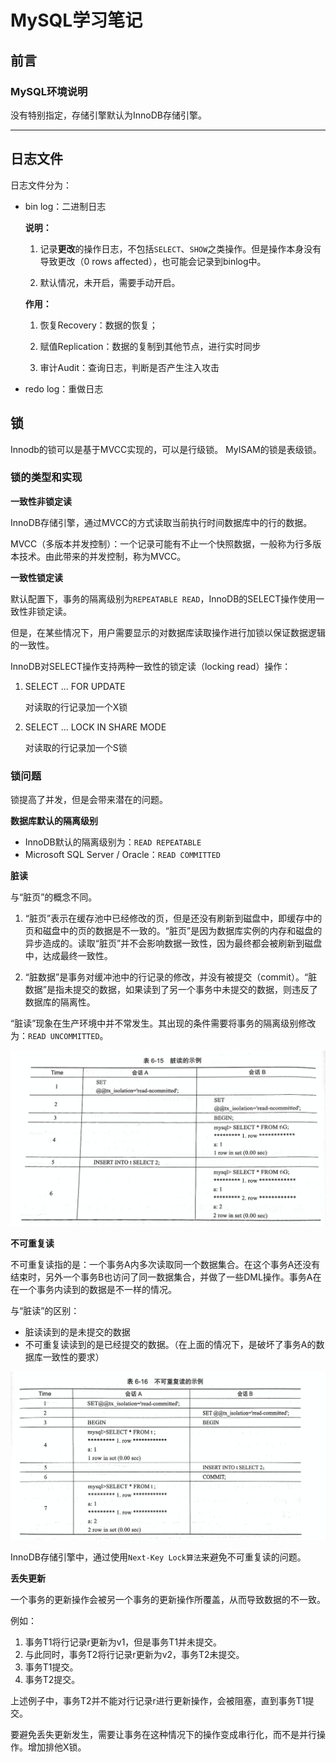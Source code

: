 # MySQL学习笔记

## 前言

### MySQL环境说明

没有特别指定，存储引擎默认为InnoDB存储引擎。

-----

## 日志文件

日志文件分为：

- bin log：二进制日志

  **说明：**
  
    1. 记录**更改**的操作日志，不包括`SELECT`、`SHOW`之类操作。但是操作本身没有导致更改（0 rows affected），也可能会记录到binlog中。
    
    2. 默认情况，未开启，需要手动开启。
  
  **作用：**
  
    1. 恢复Recovery：数据的恢复；
    
    2. 赋值Replication：数据的复制到其他节点，进行实时同步
    
    3. 审计Audit：查询日志，判断是否产生注入攻击
  
- redo log：重做日志


## 锁

Innodb的锁可以是基于MVCC实现的，可以是行级锁。
MyISAM的锁是表级锁。



### 锁的类型和实现

**一致性非锁定读**

InnoDB存储引擎，通过MVCC的方式读取当前执行时间数据库中的行的数据。

MVCC（多版本并发控制）：一个记录可能有不止一个快照数据，一般称为行多版本技术。由此带来的并发控制，称为MVCC。

**一致性锁定读**

默认配置下，事务的隔离级别为`REPEATABLE READ`，InnoDB的SELECT操作使用一致性非锁定读。

但是，在某些情况下，用户需要显示的对数据库读取操作进行加锁以保证数据逻辑的一致性。

InnoDB对SELECT操作支持两种一致性的锁定读（locking read）操作：

1. SELECT ... FOR UPDATE

   对读取的行记录加一个X锁

2. SELECT ... LOCK IN SHARE MODE

   对读取的行记录加一个S锁




### 锁问题

锁提高了并发，但是会带来潜在的问题。

**数据库默认的隔离级别**

- InnoDB默认的隔离级别为：`READ REPEATABLE`
- Microsoft SQL Server / Oracle：`READ COMMITTED`


**脏读**

与“脏页”的概念不同。

1. “脏页”表示在缓存池中已经修改的页，但是还没有刷新到磁盘中，即缓存中的页和磁盘中的页的数据是不一致的。“脏页”是因为数据库实例的内存和磁盘的异步造成的。读取“脏页”并不会影响数据一致性，因为最终都会被刷新到磁盘中，达成最终一致性。

2. “脏数据”是事务对缓冲池中的行记录的修改，并没有被提交（commit）。“脏数据”是指未提交的数据，如果读到了另一个事务中未提交的数据，则违反了数据库的隔离性。

“脏读”现象在生产环境中并不常发生。其出现的条件需要将事务的隔离级别修改为：`READ UNCOMMITTED`。



![](./assets/mysql_dirty_read.png)



**不可重复读**

不可重复读指的是：一个事务A内多次读取同一个数据集合。在这个事务A还没有结束时，另外一个事务B也访问了同一数据集合，并做了一些DML操作。事务A在在一个事务内读到的数据是不一样的情况。


与“脏读”的区别：

- 脏读读到的是未提交的数据
- 不可重复读读到的是已经提交的数据。（在上面的情况下，是破坏了事务A的数据库一致性的要求）


![](./assets/mysql_read_unrepeatable.png)


InnoDB存储引擎中，通过使用`Next-Key Lock算法`来避免不可重复读的问题。



**丢失更新**

一个事务的更新操作会被另一个事务的更新操作所覆盖，从而导致数据的不一致。

例如：

1. 事务T1将行记录r更新为v1，但是事务T1并未提交。
2. 与此同时，事务T2将行记录r更新为v2，事务T2未提交。
3. 事务T1提交。
4. 事务T2提交。

上述例子中，事务T2并不能对行记录r进行更新操作，会被阻塞，直到事务T1提交。



要避免丢失更新发生，需要让事务在这种情况下的操作变成串行化，而不是并行操作。增加排他X锁。

